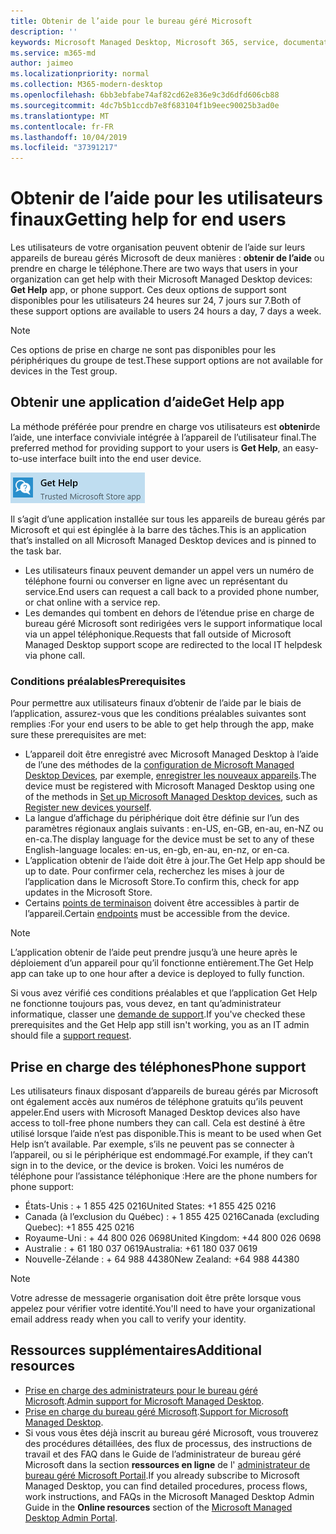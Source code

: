 ```yaml
---
title: Obtenir de l’aide pour le bureau géré Microsoft
description: ''
keywords: Microsoft Managed Desktop, Microsoft 365, service, documentation
ms.service: m365-md
author: jaimeo
ms.localizationpriority: normal
ms.collection: M365-modern-desktop
ms.openlocfilehash: 6bb3ebfabe74af82cd62e836e9c3d6dfd606cb88
ms.sourcegitcommit: 4dc7b5b1ccdb7e8f683104f1b9eec90025b3ad0e
ms.translationtype: MT
ms.contentlocale: fr-FR
ms.lasthandoff: 10/04/2019
ms.locfileid: "37391217"
---
```

# <a name="getting-help-for-end-users"></a><span data-ttu-id="b8f22-103">Obtenir de l’aide pour les utilisateurs finaux</span><span class="sxs-lookup"><span data-stu-id="b8f22-103">Getting help for end users</span></span>

<span data-ttu-id="b8f22-104">Les utilisateurs de votre organisation peuvent obtenir de l’aide sur leurs appareils de bureau gérés Microsoft de deux manières : **obtenir de l’aide** ou prendre en charge le téléphone.</span><span class="sxs-lookup"><span data-stu-id="b8f22-104">There are two ways that users in your organization can get help with their Microsoft Managed Desktop devices: **Get Help** app, or phone support.</span></span> <span data-ttu-id="b8f22-105">Ces deux options de support sont disponibles pour les utilisateurs 24 heures sur 24, 7 jours sur 7.</span><span class="sxs-lookup"><span data-stu-id="b8f22-105">Both of these support options are available to users 24 hours a day, 7 days a week.</span></span>
 
>[!NOTE]
><span data-ttu-id="b8f22-106">Ces options de prise en charge ne sont pas disponibles pour les périphériques du groupe de test.</span><span class="sxs-lookup"><span data-stu-id="b8f22-106">These support options are not available for devices in the Test group.</span></span>

## <a name="get-help-app"></a><span data-ttu-id="b8f22-107">Obtenir une application d’aide</span><span class="sxs-lookup"><span data-stu-id="b8f22-107">Get Help app</span></span>

<span data-ttu-id="b8f22-108">La méthode préférée pour prendre en charge vos utilisateurs est **obtenir**de l’aide, une interface conviviale intégrée à l’appareil de l’utilisateur final.</span><span class="sxs-lookup"><span data-stu-id="b8f22-108">The preferred method for providing support to your users is **Get Help**, an easy-to-use interface built into the end user device.</span></span>  

![Obtenir de l’aide](images/get-help.png)

<span data-ttu-id="b8f22-110">Il s’agit d’une application installée sur tous les appareils de bureau gérés par Microsoft et qui est épinglée à la barre des tâches.</span><span class="sxs-lookup"><span data-stu-id="b8f22-110">This is an application that’s installed on all Microsoft Managed Desktop devices and is pinned to the task bar.</span></span> 

- <span data-ttu-id="b8f22-111">Les utilisateurs finaux peuvent demander un appel vers un numéro de téléphone fourni ou converser en ligne avec un représentant du service.</span><span class="sxs-lookup"><span data-stu-id="b8f22-111">End users can request a call back to a provided phone number, or chat online with a service rep.</span></span>
- <span data-ttu-id="b8f22-112">Les demandes qui tombent en dehors de l’étendue prise en charge de bureau géré Microsoft sont redirigées vers le support informatique local via un appel téléphonique.</span><span class="sxs-lookup"><span data-stu-id="b8f22-112">Requests that fall outside of Microsoft Managed Desktop support scope are redirected to the local IT helpdesk via phone call.</span></span>

### <a name="prerequisites"></a><span data-ttu-id="b8f22-113">Conditions préalables</span><span class="sxs-lookup"><span data-stu-id="b8f22-113">Prerequisites</span></span>
<span data-ttu-id="b8f22-114">Pour permettre aux utilisateurs finaux d’obtenir de l’aide par le biais de l’application, assurez-vous que les conditions préalables suivantes sont remplies :</span><span class="sxs-lookup"><span data-stu-id="b8f22-114">For your end users to be able to get help through the app, make sure these prerequisites are met:</span></span>

- <span data-ttu-id="b8f22-115">L’appareil doit être enregistré avec Microsoft Managed Desktop à l’aide de l’une des méthodes de la [configuration de Microsoft Managed Desktop Devices](../get-started/set-up-devices.md), par exemple, [enregistrer les nouveaux appareils](../get-started/register-devices-self.md).</span><span class="sxs-lookup"><span data-stu-id="b8f22-115">The device must be registered with Microsoft Managed Desktop using one of the methods in [Set up Microsoft Managed Desktop devices](../get-started/set-up-devices.md), such as [Register new devices yourself](../get-started/register-devices-self.md).</span></span>
- <span data-ttu-id="b8f22-116">La langue d’affichage du périphérique doit être définie sur l’un des paramètres régionaux anglais suivants : en-US, en-GB, en-au, en-NZ ou en-ca.</span><span class="sxs-lookup"><span data-stu-id="b8f22-116">The display language for the device must be set to any of these English-language locales: en-us, en-gb, en-au, en-nz, or en-ca.</span></span>
- <span data-ttu-id="b8f22-117">L’application obtenir de l’aide doit être à jour.</span><span class="sxs-lookup"><span data-stu-id="b8f22-117">The Get Help app should be up to date.</span></span> <span data-ttu-id="b8f22-118">Pour confirmer cela, recherchez les mises à jour de l’application dans le Microsoft Store.</span><span class="sxs-lookup"><span data-stu-id="b8f22-118">To confirm this, check for app updates in the Microsoft Store.</span></span>
- <span data-ttu-id="b8f22-119">Certains [points de terminaison](../get-ready/network.md#endpoints-allowed---specific-for-microsoft-managed-desktop) doivent être accessibles à partir de l’appareil.</span><span class="sxs-lookup"><span data-stu-id="b8f22-119">Certain [endpoints](../get-ready/network.md#endpoints-allowed---specific-for-microsoft-managed-desktop) must be accessible from the device.</span></span>

> [!NOTE]
> <span data-ttu-id="b8f22-120">L’application obtenir de l’aide peut prendre jusqu’à une heure après le déploiement d’un appareil pour qu’il fonctionne entièrement.</span><span class="sxs-lookup"><span data-stu-id="b8f22-120">The Get Help app can take up to one hour after a device is deployed to fully function.</span></span>

<span data-ttu-id="b8f22-121">Si vous avez vérifié ces conditions préalables et que l’application Get Help ne fonctionne toujours pas, vous devez, en tant qu’administrateur informatique, classer une [demande de support](admin-support.md).</span><span class="sxs-lookup"><span data-stu-id="b8f22-121">If you've checked these prerequisites and the Get Help app still isn't working, you as an IT admin should file a [support request](admin-support.md).</span></span>

## <a name="phone-support"></a><span data-ttu-id="b8f22-122">Prise en charge des téléphones</span><span class="sxs-lookup"><span data-stu-id="b8f22-122">Phone support</span></span>

<span data-ttu-id="b8f22-123">Les utilisateurs finaux disposant d’appareils de bureau gérés par Microsoft ont également accès aux numéros de téléphone gratuits qu’ils peuvent appeler.</span><span class="sxs-lookup"><span data-stu-id="b8f22-123">End users with Microsoft Managed Desktop devices also have access to toll-free phone numbers they can call.</span></span> <span data-ttu-id="b8f22-124">Cela est destiné à être utilisé lorsque l’aide n’est pas disponible.</span><span class="sxs-lookup"><span data-stu-id="b8f22-124">This is meant to be used when Get Help isn’t available.</span></span> <span data-ttu-id="b8f22-125">Par exemple, s’ils ne peuvent pas se connecter à l’appareil, ou si le périphérique est endommagé.</span><span class="sxs-lookup"><span data-stu-id="b8f22-125">For example, if they can’t sign in to the device, or the device is broken.</span></span> <span data-ttu-id="b8f22-126">Voici les numéros de téléphone pour l’assistance téléphonique :</span><span class="sxs-lookup"><span data-stu-id="b8f22-126">Here are the phone numbers for phone support:</span></span>

- <span data-ttu-id="b8f22-127">États-Unis : + 1 855 425 0216</span><span class="sxs-lookup"><span data-stu-id="b8f22-127">United States: +1 855 425 0216</span></span>
- <span data-ttu-id="b8f22-128">Canada (à l’exclusion du Québec) : + 1 855 425 0216</span><span class="sxs-lookup"><span data-stu-id="b8f22-128">Canada (excluding Quebec): +1 855 425 0216</span></span>
- <span data-ttu-id="b8f22-129">Royaume-Uni : + 44 800 026 0698</span><span class="sxs-lookup"><span data-stu-id="b8f22-129">United Kingdom: +44 800 026 0698</span></span>
- <span data-ttu-id="b8f22-130">Australie : + 61 180 037 0619</span><span class="sxs-lookup"><span data-stu-id="b8f22-130">Australia: +61 180 037 0619</span></span>
- <span data-ttu-id="b8f22-131">Nouvelle-Zélande : + 64 988 44380</span><span class="sxs-lookup"><span data-stu-id="b8f22-131">New Zealand: +64 988 44380</span></span>

>[!NOTE]
><span data-ttu-id="b8f22-132">Votre adresse de messagerie organisation doit être prête lorsque vous appelez pour vérifier votre identité.</span><span class="sxs-lookup"><span data-stu-id="b8f22-132">You'll need to have your organizational email address ready when you call to verify your identity.</span></span> 

## <a name="additional-resources"></a><span data-ttu-id="b8f22-133">Ressources supplémentaires</span><span class="sxs-lookup"><span data-stu-id="b8f22-133">Additional resources</span></span>
- <span data-ttu-id="b8f22-134">[Prise en charge des administrateurs pour le bureau géré Microsoft](admin-support.md).</span><span class="sxs-lookup"><span data-stu-id="b8f22-134">[Admin support for Microsoft Managed Desktop](admin-support.md).</span></span> 
- <span data-ttu-id="b8f22-135">[Prise en charge du bureau géré Microsoft](../service-description/support.md).</span><span class="sxs-lookup"><span data-stu-id="b8f22-135">[Support for Microsoft Managed Desktop](../service-description/support.md).</span></span>
- <span data-ttu-id="b8f22-136">Si vous vous êtes déjà inscrit au bureau géré Microsoft, vous trouverez des procédures détaillées, des flux de processus, des instructions de travail et des FAQ dans le Guide de l’administrateur de bureau géré Microsoft dans la section **ressources en ligne** de l' [administrateur de bureau géré Microsoft Portail](https://aka.ms/mwaasportal).</span><span class="sxs-lookup"><span data-stu-id="b8f22-136">If you already subscribe to Microsoft Managed Desktop, you can find detailed procedures, process flows, work instructions, and FAQs in the Microsoft Managed Desktop Admin Guide in the **Online resources** section of the [Microsoft Managed Desktop Admin Portal](https://aka.ms/mwaasportal).</span></span>
